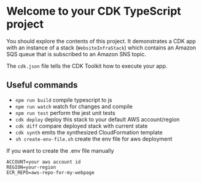 # Welcome to your CDK TypeScript project

You should explore the contents of this project. It demonstrates a CDK app with an instance of a stack (`WebsiteInfraStack`)
which contains an Amazon SQS queue that is subscribed to an Amazon SNS topic.

The `cdk.json` file tells the CDK Toolkit how to execute your app.

## Useful commands

* `npm run build`   compile typescript to js
* `npm run watch`   watch for changes and compile
* `npm run test`    perform the jest unit tests
* `cdk deploy`      deploy this stack to your default AWS account/region
* `cdk diff`        compare deployed stack with current state
* `cdk synth`       emits the synthesized CloudFormation template
* `sh create-env-file.sh`       create the env file for aws deployment

If you want to create the .env file manually
```text
ACCOUNT=your aws account id
REGION=your-region
ECR_REPO=aws-repo-for-my-webpage
```